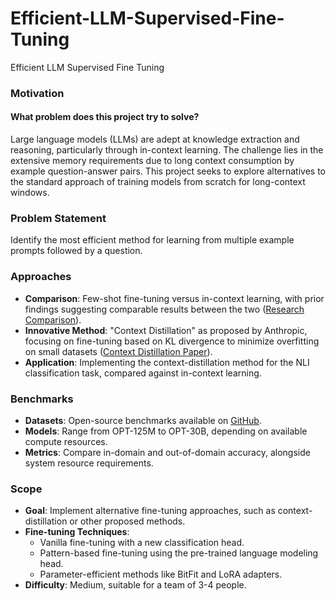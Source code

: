 # Efficient-LLM-Supervised-Fine-Tuning
Efficient LLM Supervised Fine Tuning

### Motivation

#### What problem does this project try to solve?
Large language models (LLMs) are adept at knowledge extraction and reasoning, particularly through in-context learning. The challenge lies in the extensive memory requirements due to long context consumption by example question-answer pairs. This project seeks to explore alternatives to the standard approach of training models from scratch for long-context windows.

### Problem Statement
Identify the most efficient method for learning from multiple example prompts followed by a question.

### Approaches
- **Comparison**: Few-shot fine-tuning versus in-context learning, with prior findings suggesting comparable results between the two ([Research Comparison](https://aclanthology.org/2023.findings-acl.779.pdf)).
- **Innovative Method**: "Context Distillation" as proposed by Anthropic, focusing on fine-tuning based on KL divergence to minimize overfitting on small datasets ([Context Distillation Paper](https://arxiv.org/abs/2112.00861)).
- **Application**: Implementing the context-distillation method for the NLI classification task, compared against in-context learning.

### Benchmarks
- **Datasets**: Open-source benchmarks available on [GitHub](https://github.com/uds-lsv/llmft).
- **Models**: Range from OPT-125M to OPT-30B, depending on available compute resources.
- **Metrics**: Compare in-domain and out-of-domain accuracy, alongside system resource requirements.

### Scope
- **Goal**: Implement alternative fine-tuning approaches, such as context-distillation or other proposed methods.
- **Fine-tuning Techniques**:
  - Vanilla fine-tuning with a new classification head.
  - Pattern-based fine-tuning using the pre-trained language modeling head.
  - Parameter-efficient methods like BitFit and LoRA adapters.
- **Difficulty**: Medium, suitable for a team of 3-4 people.
